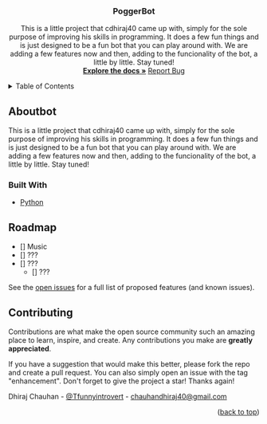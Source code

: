 <div id="top"></div>
<h3 align="center">PoggerBot</h3>
  <p align="center">
  This is a little project that cdhiraj40 came up with, simply for the sole purpose of improving his skills in programming. It does a few fun things and is just designed to be a fun bot that you can play around with. We are adding a few features now and then, adding to the funcionality of the bot, a little by little. Stay tuned!
    <br />
    <a href="https://github.com/cdhiraj40/PoggetBot"><strong>Explore the docs »</strong></a>
    <a href="https://github.com/cdhiraj40/PoggerBot/issues">Report Bug</a>
  </p>
</div>

<details>
  <summary>Table of Contents</summary>
  <ol>
    <li>
      <a href="#aboutbot">About The Bot</a>
      <ul>
        <li><a href="#built-with">Built With</a></li>
      </ul>
    </li>
    <li><a href="#roadmap">Our goals</a></li>
    <li><a href="#contributing">What can I do?</a></li>
    <li><a href="#me">About Me</a></li>
   </ol>
</details>


## Aboutbot

  This is a little project that cdhiraj40 came up with, simply for the sole purpose of improving his skills in programming. It does a few fun things and is just designed to be a fun bot that you can play around with. We are adding a few features now and then, adding to the funcionality of the bot, a little by little. Stay tuned!

### Built With

* [Python](https://www.python.org/)

## Roadmap

- [] Music
- [] ???
- [] ???
    - [] ???

See the [open issues](https://github.com/cdhiraj40/PoggetBot/issues) for a full list of proposed features (and known issues).

## Contributing

Contributions are what make the open source community such an amazing place to learn, inspire, and create. Any contributions you make are **greatly appreciated**.

If you have a suggestion that would make this better, please fork the repo and create a pull request. You can also simply open an issue with the tag "enhancement".
Don't forget to give the project a star! Thanks again!

Dhiraj Chauhan - [@Tfunnyintrovert](https://twitter.com/Tfunnyintrovert) - chauhandhiraj40@gmail.com

<p align="right">(<a href="#top">back to top</a>)</p>
